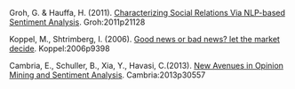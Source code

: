 Groh, G. & Hauffa, H. (2011). [Characterizing Social Relations Via NLP-based Sentiment Analysis](Groh2011). Groh:2011p21128

Koppel, M., Shtrimberg, I. (2006). [Good news or bad news? let the market decide](Koppel2006). Koppel:2006p9398

Cambria, E., Schuller, B., Xia, Y., Havasi, C.(2013). [New Avenues in Opinion Mining and Sentiment Analysis](Cambria2013). Cambria:2013p30557
